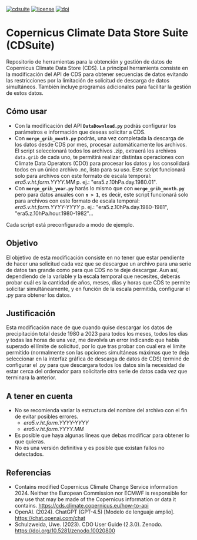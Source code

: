 [![cdsuite](https://github.com/user-attachments/assets/4c9698da-5b13-4981-a376-df23b5d376a2)](https://github.com/oscarmtr/CDSuite)
[![license](https://github.com/user-attachments/assets/f58a7dee-3fdd-414f-b179-9fa4c134150d)](https://www.gnu.org/licenses/agpl-3.0.html)
[![doi](https://github.com/user-attachments/assets/81be1084-ae2c-40ec-bdb9-3b84f1e84fa9)](https://doi.org/10.5281/zenodo.14570087)

# Copernicus Climate Data Store Suite (CDSuite)
Repositorio de herramientas para la obtención y gestión de datos de Copernicus Climate Data Store (CDS). La principal herramienta consiste en la modificación del API de CDS para obtener secuencias de datos evitando las restricciones por la limitación de solicitud de descarga de datos simultáneos. También incluye programas adicionales para facilitar la gestión de estos datos.

## Cómo usar
- Con la modificación del API **`DataDownload.py`** podrás configurar los parámetros e información que deseas solicitar a CDS.
- Con **`merge_grib_month.py`** podrás, una vez completada la descarga de los datos desde CDS por mes, procesar automáticamente los archivos. El script seleccionará todos los archivos .zip, extraerá los archivos `data.grib` de cada uno, te permitirá realizar distintas operaciones con Climate Data Operators (CDO) para procesar los datos y los consolidará todos en un único archivo .nc, listo para su uso. Este script funcionará solo para archivos con este formato de escala temporal: *era5.v.ht.form.YYYY.MM* p. ej.: "era5.z.10hPa.day.1980.01".
- Con **`merge_grib_year.py`** harás lo mismo que con **`merge_grib_month.py`** pero para datos anuales con **`n > 1`**, es decir, este script funcionará solo para archivos con este formato de escala temporal: *era5.v.ht.form.YYYY-YYYY* p. ej.: "era5.z.10hPa.day.1980-1981", "era5.z.10hPa.hour.1980-1982"...

Cada script está preconfigurado a modo de ejemplo.

## Objetivo
El objetivo de esta modificación consiste en no tener que estar pendiente de hacer una solicitud cada vez que se descargue un archivo para una serie de datos tan grande como para que CDS no te deje descargar.
Aun así, dependiendo de la variable y la escala temporal que necesites, deberás probar cuál es la cantidad de años, meses, días y horas que CDS te permite solicitar simultáneamente, y en función de la escala permitida, configurar el .py para obtener los datos.

## Justificación
Esta modificación nace de que cuando quise descargar los datos de precipitación total desde 1980 a 2023 para todos los meses, todos los días y todas las horas de una vez, me devolvía un error indicando que había superado el límite de solicitud, por lo que tras probar con cual era el límite permitido (normalmente son las opciones simultáneas máximas que te deja seleccionar en la interfaz gráfica de descarga de datos de CDS) terminé de configurar el .py para que descargara todos los datos sin la necesidad de estar cerca del ordenador para solicitarle otra serie de datos cada vez que terminara la anterior. 

## A tener en cuenta
- No se recomienda variar la estructura del nombre del archivo con el fin de evitar posibles errores.
     - *era5.v.ht.form.YYYY-YYYY*
     - *era5.v.ht.form.YYYY.MM* 
- Es posible que haya algunas líneas que debas modificar para obtener lo que quieras.
- No es una versión definitiva y es posible que existan fallos no detectados.

## Referencias
- Contains modified Copernicus Climate Change Service information 2024. Neither the European Commission nor ECMWF is responsible for any use that may be made of the Copernicus information or data it contains. https://cds.climate.copernicus.eu/how-to-api
- OpenAI. (2024). ChatGPT (GPT-4.5) [Modelo de lenguaje amplio]. https://chat.openai.com/chat
- Schulzweida, Uwe. (2023). CDO User Guide (2.3.0). Zenodo. https://doi.org/10.5281/zenodo.10020800
